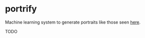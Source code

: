 # portrify
Machine learning system to generate portraits like those seen [here](http://1418.team/team).

TODO